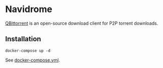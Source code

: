 # Navidrome

[QBittorrent](https://www.qbittorrent.org/) is an open-source download client for P2P torrent downloads.

## Installation

```
docker-compose up -d
```

See [docker-compose.yml](./docker-compose.yml).
